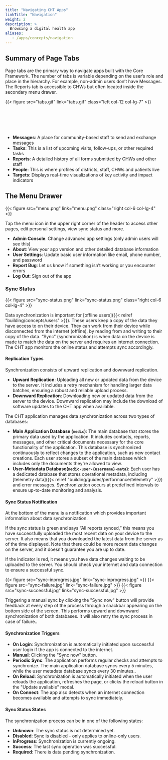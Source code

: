```yaml
---
title: "Navigating CHT Apps"
linkTitle: "Navigation"
weight: 2
description: >
  Browsing a digital health app
aliases:
   - /apps/concepts/navigation
---
```


## Summary of Page Tabs

Page tabs are the primary way to navigate apps built with the Core Framework. The number of tabs is variable depending on the user’s role and place in the hierarchy. For example, non-admin users don’t have Messages. The Reports tab is accessible to CHWs but often located inside the secondary menu drawer.

{{< figure src="tabs.gif" link="tabs.gif" class="left col-12 col-lg-7" >}}

<br><br><br><br>

- **Messages​**: A place for community-based staff to send and exchange messages
- **Tasks​**: This is a list of upcoming visits, follow-ups, or other required tasks
- **Reports​**: A detailed history of all forms submitted by CHWs and other staff
- **People​**: This is where profiles of districts, staff, CHWs and patients live
- **Targets**: Displays real-time visualizations of key activity and impact indicators


## The Menu Drawer

{{< figure src="menu.png" link="menu.png" class="right col-6 col-lg-4" >}}

Tap the menu icon in the upper right corner of the header to access other pages, edit personal settings, view sync status and more.
- **Admin Console**: Change advanced app settings (only admin users will see this)
- **About**: View your app version and other detailed database information 
- **User Settings**: Update basic user information like email, phone number, and password
- **Report Bug**: Let us know if something isn’t working or you encounter errors
- **Log Out**: Sign out of the app

### Sync Status

{{< figure src="sync-status.png" link="sync-status.png" class="right col-6 col-lg-4" >}}

Data synchronization is important for [offline users]({{< relref "building/concepts/users" >}}). These users keep a copy of the data they have access to on their device. They can work from their device while disconnected from the internet (offline), by reading from and writing to their copy of the data. “Sync” (synchronization) is when data on the device is made to match the data on the server and requires an internet connection. The CHT app monitors the online status and attempts sync accordingly.

#### Replication Types

Synchronization consists of upward replication and downward replication. 
- **Upward Replication**: Uploading all new or updated data from the device to the server. It includes a retry mechanism for handling larger data batches, ensuring a robust and reliable upload process.
- **Downward Replication**: Downloading new or updated data from the server to the device. Downward replication may include the download of software updates to the CHT app when available.

The CHT application manages data synchronization across two types of databases:

- **Main Application Database (`medic`)**: The main database that stores the primary data used by the application. It includes contacts, reports, messages, and other critical documents necessary for the core functionality of the application. This database is synchronized continuously to reflect changes to the application, such as new contact creations. Each user stores a subset of the main database which includes only the documents they're allowed to view.
- **User-Metadata Database(`medic-user-{username}-meta`)**: Each user has a dedicated database that stores operational metadata, including [telemetry data]({{< relref "building/guides/performance/telemetry" >}}) and error messages. Synchronization occurs at predefined intervals to ensure up-to-date monitoring and analysis.

#### Sync Status Notification

At the bottom of the menu is a notification which provides important information about data synchronization.

If the sync status is green and says “All reports synced,” this means you have successfully uploaded the most recent data on your device to the server. It also means that you downloaded the latest data from the server as of the time displayed. Note that there could be more recent data changes on the server, and it doesn't guarantee you are up to date.

If the indicator is red, it means you have data changes waiting to be uploaded to the server. You should check your internet and data connection to ensure a successful sync.

<aside class="right col-6 col-lg-4">
{{< figure src="sync-inprogress.jpg" link="sync-inprogress.jpg" >}}
{{< figure src="sync-failure.jpg" link="sync-failure.jpg" >}}
{{< figure src="sync-successful.jpg" link="sync-successful.jpg" >}}
</aside>

Triggering a manual sync by clicking the "Sync now" button will provide feedback at every step of the process through a snackbar appearing on the bottom side of the screen. This performs upward and downward synchronization of both databases. It will also retry the sync process in case of failure..

#### Synchronization Triggers
- **On Login**: Synchronization is automatically initiated upon successful user login if the app is connected to the internet.
- **Manual**: Clicking the "Sync now" button.
- **Periodic Sync**: The application performs regular checks and attempts to synchronize. The main application database syncs every 5 minutes, while the user metadata database syncs every 30 minutes..
- **On Reload**: Synchronization is automatically initiated when the user reloads the application, refreshes the page, or clicks the reload button in the "Update available" modal.
- **On Connect**: The app also detects when an internet connection becomes available and attempts to sync immediately.

#### Sync Status States
The synchronization process can be in one of the following states:

- **Unknown**: The sync status is not determined yet.
- **Disabled**: Sync is disabled - only applies to online-only users.
- **InProgress**: Synchronization is currently ongoing.
- **Success**: The last sync operation was successful.
- **Required**: There is data pending synchronization.
